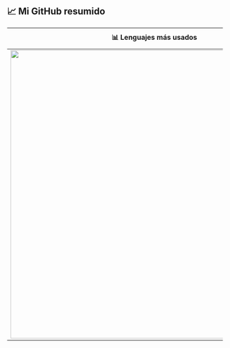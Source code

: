 ## 📈 Mi GitHub resumido

| 📊 Lenguajes más usados | 🔎 Otras estadísticas |
|-----------------------|------------------------|
| <img src="https://github-readme-stats.vercel.app/api/top-langs/?username=ennero&layout=compact&langs_count=8&size_weight=0.5&count_weight=0.5" width="672"/> | ![Estadísticas](https://github-readme-stats.vercel.app/api?username=ennero&show_icons=true)  <br> ![GitHub Streak](https://streak-stats.demolab.com/?user=ennero) |
